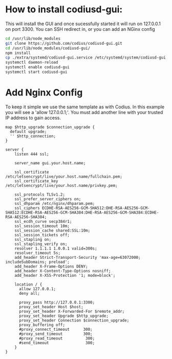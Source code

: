 # How to install codiusd-gui:

This will install the GUI and once sucessfully started it will run on 127.0.0.1 on port 3300. You can SSH 
redirect in, or you can add an NGinx config

```bash
cd /usr/lib/node_modules
git clone https://github.com/codius/codiusd-gui.git
cd /usr/lib/node_modules/codiusd-gui/
npm install
cp ./extra/systemd/codiusd-gui.service /etc/systemd/system/codiusd-gui.service
systemctl daemon-reload
systemctl enable codiusd-gui
systemctl start codiusd-gui
```

# Add Nginx Config
To keep it simple we use the same template as with Codius. In this example you will see a 'allow 127.0.0.1;'. You must add another line with your trusted IP address to gain access.

```
map $http_upgrade $connection_upgrade {
  default upgrade;
  '' $http_connection;
}

server {
    listen 444 ssl;

    server_name gui.your.host.name;

    ssl_certificate /etc/letsencrypt/live/your.host.name/fullchain.pem;
    ssl_certificate_key /etc/letsencrypt/live/your.host.name/privkey.pem;

    ssl_protocols TLSv1.2;
    ssl_prefer_server_ciphers on;
    ssl_dhparam /etc/nginx/dhparam.pem;
    ssl_ciphers ECDHE-RSA-AES256-GCM-SHA512:DHE-RSA-AES256-GCM-SHA512:ECDHE-RSA-AES256-GCM-SHA384:DHE-RSA-AES256-GCM-SHA384:ECDHE-RSA-AES256-SHA384;
    ssl_ecdh_curve secp384r1;
    ssl_session_timeout 10m;
    ssl_session_cache shared:SSL:10m;
    ssl_session_tickets off;
    ssl_stapling on;
    ssl_stapling_verify on;
    resolver 1.1.1.1 1.0.0.1 valid=300s;
    resolver_timeout 5s;
    add_header Strict-Transport-Security 'max-age=63072000; includeSubDomains; preload';
    add_header X-Frame-Options DENY;
    add_header X-Content-Type-Options nosniff;
    add_header X-XSS-Protection '1; mode=block';

    location / {
      allow 127.0.0.1;
      deny all;

      proxy_pass http://127.0.0.1:3300;
      proxy_set_header Host $host;
      proxy_set_header X-Forwarded-For $remote_addr;
      proxy_set_header Upgrade $http_upgrade;
      proxy_set_header Connection $connection_upgrade;
      proxy_buffering off;
      #proxy_connect_timeout      300;
      #proxy_send_timeout         300;
      #proxy_read_timeout          300;
      #send_timeout                300;
    }
}
```
